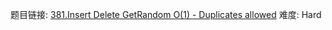 题目链接: [381.Insert Delete GetRandom O(1) - Duplicates allowed][1]
难度: Hard

[1]: https://leetcode.com/problems/insert-delete-getrandom-o1-duplicates-allowed
